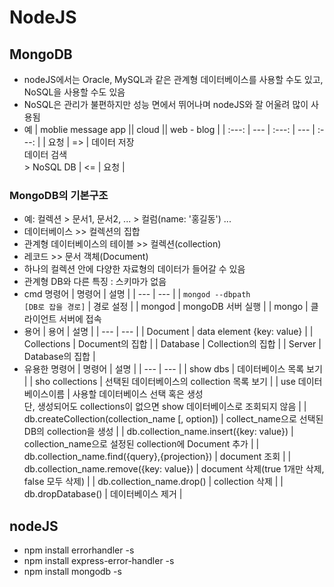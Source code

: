 # NodeJS
## MongoDB
* nodeJS에서는 Oracle, MySQL과 같은 관계형 데이터베이스를 사용할 수도 있고, NoSQL을 사용할 수도 있음
* NoSQL은 관리가 불편하지만 성능 면에서 뛰어나며 nodeJS와 잘 어울려 많이 사용됨
* 예
  | moblie message app || cloud || web - blog |
  | :---: | --- | :---: | --- | :---: |
  | 요청 | => | 데이터 저장<br>데이터 검색<br>> NoSQL DB | <= | 요청 |

### MongoDB의 기본구조
* 예: 컬렉션 > 문서1, 문서2, ... > 컬럼(name: '홍길동') ...
* 데이터베이스 >> 컬렉션의 집합
* 관계형 데이터베이스의 테이블 >> 컬렉션(collection)
* 레코드 >> 문서 객체(Document)
* 하나의 컬렉션 안에 다양한 자료형의 데이터가 들어갈 수 있음
* 관계형 DB와 다른 특징 : 스키마가 없음
* cmd 명령어
  | 명령어 | 설명 |
  | --- | --- |
  | <code>mongod --dbpath [DB로 잡을 경로]</code> | 경로 설정 |
  | mongod | mongoDB 서버 실행 |
  | mongo | 클라이언트 서버에 접속
* 용어
  | 용어 | 설명 |
  | --- | --- |
  | Document | data element {key: value} |
  | Collections | Document의 집합 |
  | Database | Collection의 집합 |
  | Server | Database의 집합 |
* 유용한 명령어
  | 명령어 | 설명 |
  | --- | --- |
  | show dbs | 데이터베이스 목록 보기 |
  | sho collections | 선택된 데이터베이스의 collection 목록 보기 |
  | use 데이터베이스이름 | 사용할 데이터베이스 선택 혹은 생성<br>단, 생성되어도 collections이 없으면 show 데이터베이스로 조회되지 않음 |
  | db.createCollection(collection_name [, option]) | collect_name으로 선택된 DB의 collection을 생성 |
  | db.collection_name.insert({key: value}) | collection_name으로 설정된 collection에 Document 추가 |
  | db.collection_name.find({query},{projection}) | document 조회 |
  | db.collection_name.remove({key: value}) | document 삭제(true 1개만 삭제, false 모두 삭제) |
  | db.collection_name.drop() | collection 삭제 |
  | db.dropDatabase() | 데이터베이스 제거 |

## nodeJS
* npm install errorhandler -s
* npm install express-error-handler -s
* npm install mongodb -s